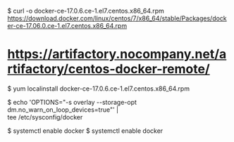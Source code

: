 $ curl -o docker-ce-17.0.6.ce-1.el7.centos.x86_64.rpm https://download.docker.com/linux/centos/7/x86_64/stable/Packages/docker-ce-17.06.0.ce-1.el7.centos.x86_64.rpm
# https://artifactory.nocompany.net/artifactory/centos-docker-remote/
$ yum localinstall docker-ce-17.0.6.ce-1.el7.centos.x86_64.rpm

$ echo 'OPTIONS="-s overlay --storage-opt dm.no_warn_on_loop_devices=true"' | \
  tee /etc/sysconfig/docker

$ systemctl enable docker
$ systemctl enable docker
